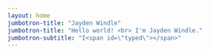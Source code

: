 ```yaml
---
layout: home
jumbotron-title: "Jayden Windle"
jumbotron-title: "Hello world! <br> I'm Jayden Windle."
jumbotron-subtitle: "I<span id=\"typed\"></span>"
---
```

